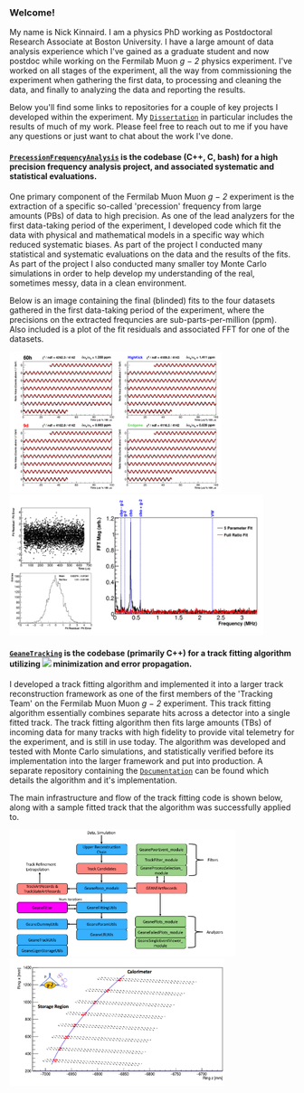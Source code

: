 ### Welcome!

My name is Nick Kinnaird. I am a physics PhD working as Postdoctoral Research Associate at Boston University. I have a large amount of data analysis experience which I've gained as a graduate student and now postdoc while working on the Fermilab Muon <i>g − 2</i> physics experiment. I've worked on all stages of the experiment, all the way from commissioning the experiment when gathering the first data, to processing and cleaning the data, and finally to analyzing the data and reporting the results.

Below you'll find some links to repositories for a couple of key projects I developed within the experiment. My [`Dissertation`](https://github.com/nkinnaird/Dissertation) in particular includes the results of much of my work. Please feel free to reach out to me if you have any questions or just want to chat about the work I've done.

#### [`PrecessionFrequencyAnalysis`](https://github.com/nkinnaird/PrecessionFrequencyAnalysis) is the codebase (C++, C, bash) for a high precision frequency analysis project, and associated systematic and statistical evaluations.

One primary component of the Fermilab Muon Muon <i>g − 2</i> experiment is the extraction of a specific so-called 'precession' frequency from large amounts (PBs) of data to high precision. As one of the lead analyzers for the first data-taking period of the experiment, I developed code which fit the data with physical and mathematical models in a specific way which reduced systematic biases. As part of the project I conducted many statistical and systematic evaluations on the data and the results of the fits. As part of the project I also conducted many smaller toy Monte Carlo simulations in order to help develop my understanding of the real, sometimes messy, data in a clean environment.

Below is an image containing the final (blinded) fits to the four datasets gathered in the first data-taking period of the experiment, where the precisions on the extracted frequncies are sub-parts-per-million (ppm). Also included is a plot of the fit residuals and associated FFT for one of the datasets.

<!--
<div style="text-align:left"><img src="https://github.com/nkinnaird/PrecessionFrequencyAnalysis/blob/master/PlotsForReadme/DatasetRatioFits.png" height="400" /></div> 
-->

<p float="left">
  <img src="https://github.com/nkinnaird/PrecessionFrequencyAnalysis/blob/master/PlotsForReadme/DatasetRatioFits.png" height="250" />
  <img src="https://github.com/nkinnaird/PrecessionFrequencyAnalysis/blob/master/PlotsForReadme/FitResidualFFT.png" height="250" />
</p>



#### [`GeaneTracking`](https://github.com/nkinnaird/GeaneTrackingCode) is the codebase (primarily C++) for a track fitting algorithm utilizing <img src="https://render.githubusercontent.com/render/math?math=\chi^{2}"> minimization and error propagation.

I developed a track fitting algorithm and implemented it into a larger track reconstruction framework as one of the first members of the 'Tracking Team' on the Fermilab Muon Muon <i>g − 2</i> experiment. This track fitting algorithm essentially combines separate hits across a detector into a single fitted track. The track fitting algorithm then fits large amounts (TBs) of incoming data for many tracks with high fidelity to provide vital telemetry for the experiment, and is still in use today. The algorithm was developed and tested with Monte Carlo simulations, and statistically verified before its implementation into the larger framework and put into production. A separate repository containing the [`Documentation`](https://github.com/nkinnaird/Geane-Documentation) can be found which details the algorithm and it's implementation.


The main infrastructure and flow of the track fitting code is shown below, along with a sample fitted track that the algorithm was successfully applied to.

<p float="left">
  <img src="https://github.com/nkinnaird/Geane-Documentation/blob/master/Images/TrackingFlow/NewGeaneFittingFlow.png" height="225" />
  <img src="https://github.com/nkinnaird/Dissertation/blob/master/KinnairdThesis/Body/Figures/TrackingFigures/Tracks/SampleTrack.png" height="225" />
</p>




<!--
**nkinnaird/nkinnaird** is a ✨ _special_ ✨ repository because its `README.md` (this file) appears on your GitHub profile.


Here are some ideas to get you started:

- 🔭 I’m currently working on ...
- 🌱 I’m currently learning ...
- 👯 I’m looking to collaborate on ...
- 🤔 I’m looking for help with ...
- 💬 Ask me about ...
- 📫 How to reach me: ...
- 😄 Pronouns: ...
- ⚡ Fun fact: ...
-->
